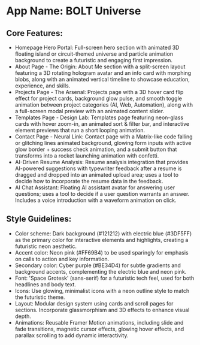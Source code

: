 # **App Name**: BOLT Universe

## Core Features:

- Homepage Hero Portal: Full-screen hero section with animated 3D floating island or circuit-themed universe and particle animation background to create a futuristic and engaging first impression.
- About Page - The Origin: About Me section with a split-screen layout featuring a 3D rotating hologram avatar and an info card with morphing blobs, along with an animated vertical timeline to showcase education, experience, and skills.
- Projects Page - The Arsenal: Projects page with a 3D hover card flip effect for project cards, background glow pulse, and smooth toggle animation between project categories (AI, Web, Automation), along with a full-screen modal preview with an animated content slider.
- Templates Page - Design Lab: Templates page featuring neon-glass cards with hover zoom-in, an animated sort & filter bar, and interactive element previews that run a short looping animation.
- Contact Page - Neural Link: Contact page with a Matrix-like code falling or glitching lines animated background, glowing form inputs with active glow border + success check animation, and a submit button that transforms into a rocket launching animation with confetti.
- AI-Driven Resume Analysis: Resume analysis integration that provides AI-powered suggestions with typewriter feedback after a resume is dragged and dropped into an animated upload area; uses a tool to decide how to incorporate the resume data in the feedback.
- AI Chat Assistant: Floating AI assistant avatar for answering user questions; uses a tool to decide if a user question warrants an answer. Includes a voice introduction with a waveform animation on click.

## Style Guidelines:

- Color scheme: Dark background (#121212) with electric blue (#3DF5FF) as the primary color for interactive elements and highlights, creating a futuristic neon aesthetic.
- Accent color: Neon pink (#FF69B4) to be used sparingly for emphasis on calls to action and key information.
- Secondary color: Cyber purple (#BE34D4) for subtle gradients and background accents, complementing the electric blue and neon pink.
- Font: 'Space Grotesk' (sans-serif) for a futuristic tech feel, used for both headlines and body text.
- Icons: Use glowing, minimalist icons with a neon outline style to match the futuristic theme.
- Layout: Modular design system using cards and scroll pages for sections. Incorporate glassmorphism and 3D effects to enhance visual depth.
- Animations: Reusable Framer Motion animations, including slide and fade transitions, magnetic cursor effects, glowing hover effects, and parallax scrolling to add dynamic interactivity.
